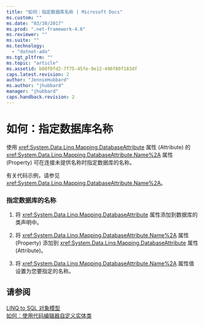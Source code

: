 ```yaml
---
title: "如何：指定数据库名称 | Microsoft Docs"
ms.custom: ""
ms.date: "03/30/2017"
ms.prod: ".net-framework-4.6"
ms.reviewer: ""
ms.suite: ""
ms.technology: 
  - "dotnet-ado"
ms.tgt_pltfrm: ""
ms.topic: "article"
ms.assetid: b80f0fd2-7f75-45fe-9e12-496f80f183df
caps.latest.revision: 2
author: "JennieHubbard"
ms.author: "jhubbard"
manager: "jhubbard"
caps.handback.revision: 2
---
```

# 如何：指定数据库名称
使用 <xref:System.Data.Linq.Mapping.DatabaseAttribute> 属性 \(Attribute\) 的 <xref:System.Data.Linq.Mapping.DatabaseAttribute.Name%2A> 属性 \(Property\) 可在连接未提供名称时指定数据库的名称。  
  
 有关代码示例，请参见<xref:System.Data.Linq.Mapping.DatabaseAttribute.Name%2A>。  
  
### 指定数据库的名称  
  
1.  将 <xref:System.Data.Linq.Mapping.DatabaseAttribute> 属性添加到数据库的类声明中。  
  
2.  将 <xref:System.Data.Linq.Mapping.DatabaseAttribute.Name%2A> 属性 \(Property\) 添加到 <xref:System.Data.Linq.Mapping.DatabaseAttribute> 属性 \(Attribute\)。  
  
3.  将 <xref:System.Data.Linq.Mapping.DatabaseAttribute.Name%2A> 属性值设置为您要指定的名称。  
  
## 请参阅  
 [LINQ to SQL 对象模型](../../../../../../docs/framework/data/adonet/sql/linq/the-linq-to-sql-object-model.md)   
 [如何：使用代码编辑器自定义实体类](../../../../../../docs/framework/data/adonet/sql/linq/how-to-customize-entity-classes-by-using-the-code-editor.md)